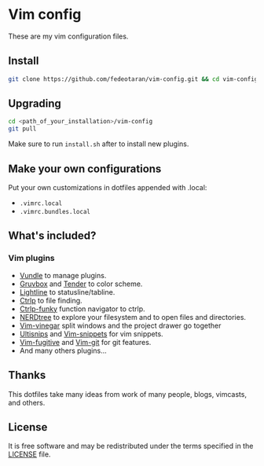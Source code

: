 Vim config
========
These are my vim configuration files.

## Install
```bash
git clone https://github.com/fedeotaran/vim-config.git && cd vim-config && bash install.sh
```

## Upgrading
```bash
cd <path_of_your_installation>/vim-config
git pull
```
Make sure to run `install.sh` after to install new plugins.

## Make your own configurations
Put your own customizations in dotfiles appended with .local:
* `.vimrc.local`
* `.vimrc.bundles.local`

## What's included?
### Vim plugins
* [Vundle](https://github.com/gmarik/Vundle.vim) to manage plugins.
* [Gruvbox](https://github.com/morhetz/gruvbox) and [Tender](https://github.com/jacoborus/tender) to color scheme.
* [Lightline](https://github.com/itchyny/lightline.vim) to statusline/tabline.
* [Ctrlp](https://github.com/ctrlpvim/ctrlp.vim) to file finding.
* [Ctrlp-funky](https://github.com/tacahiroy/ctrlp-funky) function navigator to ctrlp.
* [NERDtree](https://github.com/scrooloose/nerdtree) to explore your filesystem and to open files and directories.
* [Vim-vinegar](https://github.com/tpope/vim-vinegar) split windows and the project drawer go together
* [Ultisnips](https://github.com/sirver/ultisnips) and [Vim-snippets](https://github.com/honza/vim-snippets) for vim snippets.
* [Vim-fugitive](https://github.com/tpope/vim-fugitive) and [Vim-git](https://github.com/tpope/vim-git) for git features.
* And many others plugins...

## Thanks
This dotfiles take many ideas from work of many people, blogs, vimcasts, and others.

## License
It is free software and may be redistributed under the terms specified in the [LICENSE](https://github.com/fedeotaran/dotfiles/blob/master/LICENSE) file.
